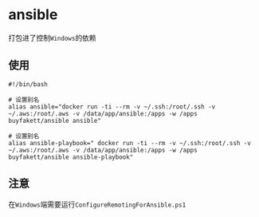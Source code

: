 # ansible

打包进了控制`Windows`的依赖

## 使用

```shell
#!/bin/bash

# 设置别名
alias ansible="docker run -ti --rm -v ~/.ssh:/root/.ssh -v ~/.aws:/root/.aws -v /data/app/ansible:/apps -w /apps buyfakett/ansible ansible"

# 设置别名
alias ansible-playbook=" docker run -ti --rm -v ~/.ssh:/root/.ssh -v ~/.aws:/root/.aws -v /data/app/ansible:/apps -w /apps buyfakett/ansible ansible-playbook"
```

## 注意

在`Windows`端需要运行`ConfigureRemotingForAnsible.ps1`
